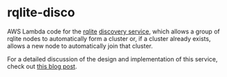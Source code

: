 # rqlite-disco
AWS Lambda code for the [rqlite](https://github.com/rqlite/rqlite) [discovery service](https://github.com/rqlite/rqlite/blob/master/doc/DISCOVERY.md), which allows a group of rqlite nodes to automatically form a cluster or, if a cluster already exists, allows a new node to automatically join that cluster.

For a detailed discussion of the design and implementation of this service, check out [this blog post](http://www.philipotoole.com/building-a-cluster-discovery-service-with-aws-lambda-and-dynamodb/).
